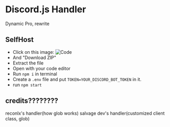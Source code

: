 # Discord.js Handler
Dynamic Pro, rewrite

## SelfHost
- Click on this image:
![Code](https://i.imgur.com/x1dUOfK.png)
- And "Download ZIP"
- Extract the file
- Open with your code editor
- Run `npm i` in terminal
- Create a `.env` file and put `TOKEN=YOUR_DISCORD_BOT_TOKEN` in it.
- run `npm start`

## credits????????
reconlx's handler(how glob works)
salvage dev's handler(customized client class, glob)
